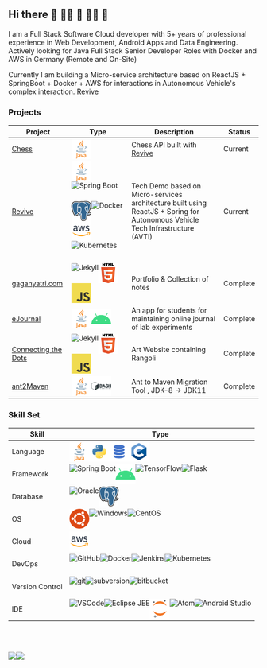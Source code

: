 ## Hi there 👋 🙋‍♀️ 🧙 👩‍💻 🌈


I am a Full Stack Software Cloud developer with 5+ years of professional experience in Web Development, Android Apps and Data Engineering. Actively looking for Java Full Stack Senior Developer Roles with Docker and AWS in Germany (Remote and On-Site)

Currently I am building a Micro-service architecture based on ReactJS + SpringBoot + Docker + AWS for interactions in Autonomous Vehicle's complex interaction.   [Revive](https://github.com/sachinsshetty/revive)

### Projects

  | Project | Type | Description | Status |
  |---|---|---| ---|
  | [Chess](https://github.com/sachinsshetty/chess) | <img height="40" align="left" src="https://raw.githubusercontent.com/github/explore/5b3600551e122a3277c2c5368af2ad5725ffa9a1/topics/java/java.png" alt="Java" /> | Chess API built with <a  href="https://github.com/sachinsshetty/revive/"> Revive </a>  | Current |
  [Revive](https://github.com/sachinsshetty/revive) | <img height="40" align="left" src="https://raw.githubusercontent.com/github/explore/5b3600551e122a3277c2c5368af2ad5725ffa9a1/topics/java/java.png" alt="Java" />  <img height="40" align="left" src="https://avatars.githubusercontent.com/u/317776?s=200&v=4" alt="Spring Boot" /> <img height="40" align="left" src="https://raw.githubusercontent.com/github/explore/80688e429a7d4ef2fca1e82350fe8e3517d3494d/topics/postgresql/postgresql.png" alt="PostgreSQL" />   <img height="40" align="left" src="https://avatars.githubusercontent.com/u/7739233?s=200&v=4" alt="Docker" />  <img height="40" align="left" src="https://raw.githubusercontent.com/github/explore/fbceb94436312b6dacde68d122a5b9c7d11f9524/topics/aws/aws.png" alt="AWS" /> <img height="40" align="left" src="https://avatars.githubusercontent.com/u/13629408?s=200&v=4" alt="Kubernetes" />  | Tech Demo based on Micro-services architecture built using ReactJS + Spring for Autonomous Vehicle Tech Infrastructure (AVTI) | Current |
  | [gaganyatri.com](https://sachinsshetty.github.io/gaganyatri.com) | <img height="40" align="left" src="https://avatars.githubusercontent.com/u/3083652?s=200&v=4" alt="Jekyll" />       <img height="40" align="left" src="https://raw.githubusercontent.com/github/explore/80688e429a7d4ef2fca1e82350fe8e3517d3494d/topics/html/html.png" alt="HTML" />  <img height="40" align="left" src="https://raw.githubusercontent.com/github/explore/80688e429a7d4ef2fca1e82350fe8e3517d3494d/topics/javascript/javascript.png" alt="JS" />     | Portfolio & Collection of notes  | Complete |
| [eJournal](https://slabstech.github.io/ejournal/) | <img height="40" align="left" src="https://raw.githubusercontent.com/github/explore/5b3600551e122a3277c2c5368af2ad5725ffa9a1/topics/java/java.png" alt="Java" />  <img height="40" align="left" src="https://raw.githubusercontent.com/github/explore/8baf984947f4d9c32006bd03fa4c51ff91aadf8d/topics/android/android.png" alt="Android" />| An app for students for maintaining online journal of lab experiments  | Complete |
| [Connecting the Dots](https://github.com/slabstech/connectingthedots.com)| <img height="40" align="left" src="https://avatars.githubusercontent.com/u/3083652?s=200&v=4" alt="Jekyll" />       <img height="40" align="left" src="https://raw.githubusercontent.com/github/explore/80688e429a7d4ef2fca1e82350fe8e3517d3494d/topics/html/html.png" alt="HTML" />  <img height="40" align="left" src="https://raw.githubusercontent.com/github/explore/80688e429a7d4ef2fca1e82350fe8e3517d3494d/topics/javascript/javascript.png" alt="JS" /> | Art Website containing Rangoli | Complete |
| [ant2Maven](https://github.com/slabstech/ant2Maven) | <img height="40" align="left" src="https://raw.githubusercontent.com/github/explore/5b3600551e122a3277c2c5368af2ad5725ffa9a1/topics/java/java.png" alt="Java" /> <img height="40" align="left" src="https://raw.githubusercontent.com/github/explore/80688e429a7d4ef2fca1e82350fe8e3517d3494d/topics/bash/bash.png" alt="Bash" />  | Ant to Maven Migration Tool , JDK-8 -> JDK11  | Complete |


### Skill Set

  | Skill | Type |
  |---|---|
  | Language | <img height="40" align="left" src="https://raw.githubusercontent.com/github/explore/5b3600551e122a3277c2c5368af2ad5725ffa9a1/topics/java/java.png" alt="Java" /> <img height="40" align="left" src="https://raw.githubusercontent.com/github/explore/80688e429a7d4ef2fca1e82350fe8e3517d3494d/topics/python/python.png" alt="Python" /> <img height="40" align="left" src="https://raw.githubusercontent.com/github/explore/80688e429a7d4ef2fca1e82350fe8e3517d3494d/topics/sql/sql.png" alt="SQL" /> <img height="40" align="left" src="https://raw.githubusercontent.com/github/explore/f3e22f0dca2be955676bc70d6214b95b13354ee8/topics/c/c.png" alt="C++" />  |
  | Framework | <img height="40" align="left" src="https://avatars.githubusercontent.com/u/317776?s=200&v=4" alt="Spring Boot" />  <img height="40" align="left" src="https://raw.githubusercontent.com/github/explore/8baf984947f4d9c32006bd03fa4c51ff91aadf8d/topics/android/android.png" alt="Android" /> <img height="40" align="left" src="https://avatars.githubusercontent.com/u/15658638?s=200&v=4" alt="TensorFlow" />  <img height="40" align="left" src="https://flask.palletsprojects.com/en/2.1.x/_static/flask-icon.png" alt="Flask" /> |
  | Database | <img height="40" align="left" src="https://avatars.githubusercontent.com/u/4430336?s=200&v=4" alt="Oracle" />  <img height="40" align="left" src="https://raw.githubusercontent.com/github/explore/80688e429a7d4ef2fca1e82350fe8e3517d3494d/topics/postgresql/postgresql.png" alt="PostgreSQL" />  |
  | OS |<img height="40" align="left" src="https://raw.githubusercontent.com/github/explore/80688e429a7d4ef2fca1e82350fe8e3517d3494d/topics/ubuntu/ubuntu.png" alt="Ubuntu" /> <img height="40" align="left" src="https://avatars.githubusercontent.com/u/6154722?s=200&v=4" alt="Windows" />  <img height="40" align="left" src="https://avatars.githubusercontent.com/u/79192?s=200&v=4" alt="CentOS" />   |
  | Cloud | <img height="40" align="left" src="https://raw.githubusercontent.com/github/explore/fbceb94436312b6dacde68d122a5b9c7d11f9524/topics/aws/aws.png" alt="AWS" />   |
  | DevOps | <img height="40" align="left" src="https://avatars.githubusercontent.com/u/9919?s=200&v=4" alt="GitHub" />     <img height="40" align="left" src="https://avatars.githubusercontent.com/u/7739233?s=200&v=4" alt="Docker" /> <img height="40" align="left" src="https://avatars.githubusercontent.com/u/107424?s=200&v=4" alt="Jenkins" />     <img height="40" align="left" src="https://avatars.githubusercontent.com/u/13629408?s=200&v=4" alt="Kubernetes" />  |
  | Version Control |  <img height="40" align="left" src="https://avatars.githubusercontent.com/u/18133?s=200&v=4" alt="git" />  <img height="40" align="left" src="https://subversion.apache.org/icon.png" alt="subversion" /> <img height="40" align="left" src="https://wac-cdn.atlassian.com/assets/img/favicons/bitbucket/favicon-16x16.png" alt="bitbucket" />
  | IDE |  <img height="40" align="left" src="https://code.visualstudio.com/favicon.ico" alt="VSCode" />  <img height="40" align="left" src="https://avatars.githubusercontent.com/u/56974?s=200&v=4" alt="Eclipse JEE" /> <img height="40" align="left" src="https://raw.githubusercontent.com/github/explore/80688e429a7d4ef2fca1e82350fe8e3517d3494d/topics/jupyter-notebook/jupyter-notebook.png" alt="Jupyter Notebook" /> <img height="40" align="left" src="https://avatars.githubusercontent.com/u/1089146?s=200&v=4" alt="Atom" /> <img height="40" align="left" src="https://upload.wikimedia.org/wikipedia/commons/9/95/Android_Studio_Icon_3.6.svg" alt="Android Studio" />  | |



<br/><br/>

 <img height="170" align="left" src="https://github-readme-stats.vercel.app/api?username=sachinsshetty&count_private=true&include_all_commits=true&theme=onedark" />


 <img src="https://github-readme-stats.vercel.app/api/top-langs/?username=sachinsshetty&layout=compact&theme=onedark&count_private=false" >

